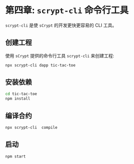 # 第四章: `scrypt-cli` 命令行工具


`scrypt-cli` 是使 `sCrypt` 的开发更快更容易的 CLI 工具。

## 创建工程

使用 `sCrypt` 提供的命令行工具 `scrypt-cli` 来创建工程:

```bash
npx scrypt-cli dapp tic-tac-toe
```

## 安装依赖

```bash
cd tic-tac-toe
npm install
```


## 编译合约

```bash
npx scrypt-cli  compile
```

## 启动

```bash
npm start
```


